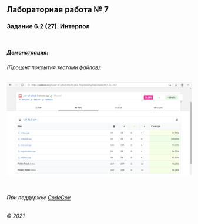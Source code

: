 ## Лабораторная работа № 7  
### Задание 6.2 (27). Интерпол 
&nbsp;
##### _Демонстрация_:
###### (Процент покрытия тестами файлов):
![alt text](coverage-codecov.png "Результат: 96.28 %")

&nbsp;

######  При поддержке [CodeCov](https://about.codecov.io/) 
###### © 2021